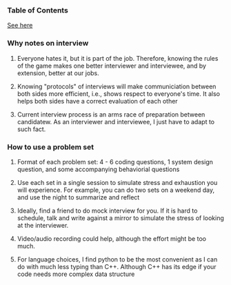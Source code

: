 ### Table of Contents ###

[See here](toc.md)



### Why notes on interview ###

1. Everyone hates it, but it is part of the job. Therefore, knowing the rules of the game makes one better interviewer and interviewee, and by extension, better at our jobs. 

2. Knowing "protocols" of interviews will make communiciation between both sides more efficient, i.e., shows respect to everyone's time. It also helps both sides have a correct evaluation of each other

3. Current interview process is an arms race of preparation between candidatew. As an interviewer and interviewee, I just have to adapt to such fact. 

### How to use a problem set ###

1. Format of each problem set: 4 - 6 coding questions, 1 system design question, and some accompanying behaviorial questions 

2. Use each set in a single session to simulate stress and exhaustion you will experience. For example, you can do two sets on a weekend day, and use the night to summarize and reflect 

3. Ideally, find a friend to do mock interview for you. If it is hard to schedule, talk and write against a mirror to simulate the stress of looking at the interviewer.

4. Video/audio recording could help, although the effort might be too much.

5. For language choices, I find python to be the most convenient as I can do with much less typing than C++. Although C++ has its edge if your code needs more complex data structure
